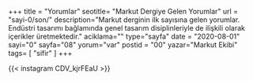 +++
title = "Yorumlar"
seotitle= "Markut Dergiye Gelen Yorumlar"
url = "sayi-0/son/"
description="Markut derginin ilk sayısına gelen yorumlar. Endüstri tasarımı bağlamında genel tasarım disiplinleriyle de ilişkili olarak içerikler üretmektedir."
aciklama=""
type="sayfa"
date = "2020-08-01"
sayi="0"
sayfa="08"
yorum="var"
postid = "00"
yazar="Markut Ekibi"
tags= [
"sifir"
]
+++
<div class="mgen">{{< instagram CDV_kjrFEaU >}}
</div>
